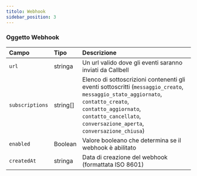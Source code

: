 ```yaml
---
titolo: Webhook
sidebar_position: 3
---
```


### Oggetto Webhook

| Campo | Tipo | Descrizione |
| :-------------- | :------- | :----------------------------------------------------------------------------------------------------------------------------------------------------------------------------------------------------- |
| `url` | stringa | Un url valido dove gli eventi saranno inviati da Callbell |
| `subscriptions` | string[] | Elenco di sottoscrizioni contenenti gli eventi sottoscritti (`messaggio_creato`, `messaggio_stato_aggiornato`, `contatto_creato`, `contatto_aggiornato`, `contatto_cancellato`, `conversazione_aperta`, `conversazione_chiusa`) |
| `enabled` | Boolean | Valore booleano che determina se il webhook è abilitato |
| `createdAt` | stringa | Data di creazione del webhook (formattata ISO 8601) |

